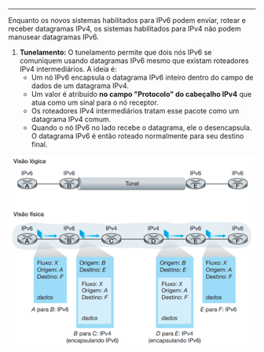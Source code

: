 
---

Enquanto os novos sistemas habilitados para IPv6 podem enviar, rotear e receber datagramas IPv4, os sistemas habilitados para IPv4 não podem manusear datagramas IPv6. 

1. **Tunelamento:** O tunelamento permite que dois nós IPv6 se comuniquem usando datagramas IPv6 mesmo que existam roteadores IPv4 intermediários. A ideia é:
    - Um nó IPv6 encapsula o datagrama IPv6 inteiro dentro do campo de dados de um datagrama IPv4. 
    - Um valor é atribuído **no campo "Protocolo" do cabeçalho IPv4** que atua como um sinal para o nó receptor.
    - Os roteadores IPv4 intermediários tratam esse pacote como um datagrama IPv4 comum.
    - Quando o nó IPv6 no lado recebe o datagrama, ele o desencapsula. O datagrama IPv6 é então roteado normalmente para seu destino final.

![Pasted image 20250531084114](../../attachments/Pasted%20image%2020250531084114.png)

